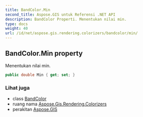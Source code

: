 ```yaml
---
title: BandColor.Min
second_title: Aspose.GIS untuk Referensi .NET API
description: BandColor Properti. Menentukan nilai min.
type: docs
weight: 40
url: /id/net/aspose.gis.rendering.colorizers/bandcolor/min/
---
```

## BandColor.Min property

Menentukan nilai min.

```csharp
public double Min { get; set; }
```

### Lihat juga

* class [BandColor](../)
* ruang nama [Aspose.Gis.Rendering.Colorizers](../../bandcolor/)
* perakitan [Aspose.GIS](../../../)



